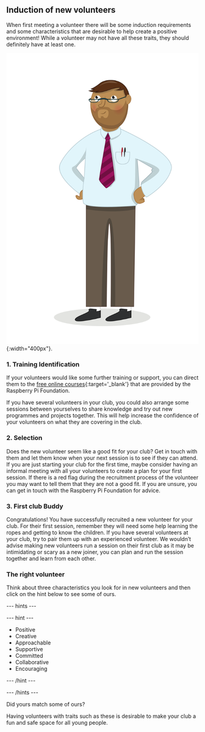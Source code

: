 ## Induction of new volunteers

When first meeting a volunteer there will be some induction requirements and some characteristics that are desirable to help create a positive environment! While a volunteer may not have all these traits, they should definitely have at least one.

![An adult volunteer](images/10-Adult.png){:width="400px"}.
### 1. Training Identification  

If your volunteers would like some further training or support, you can direct them to the [free online courses](https://www.futurelearn.com/partners/raspberry-pi){:target='_blank'} that are provided by the Raspberry Pi Foundation. 

If you have several volunteers in your club, you could also arrange some sessions between yourselves to share knowledge and try out new programmes and projects together. This will help increase the confidence of your volunteers on what they are covering in the club.

### 2. Selection

Does the new volunteer seem like a good fit for your club? Get in touch with them and let them know when your next session is to see if they can attend. If you are just starting your club for the first time, maybe consider having an informal meeting with all your volunteers to create a plan for your first session.
If there is a red flag during the recruitment process of the volunteer you may want to tell them that they are not a good fit. If you are unsure, you can get in touch with the Raspberry Pi Foundation for advice. 

### 3. First club Buddy  

Congratulations! You have successfully recruited a new volunteer for your club. For their first session, remember they will need some help learning the ropes and getting to know the children. If you have several volunteers at your club, try to pair them up with an experienced volunteer. We wouldn’t advise making new volunteers run a session on their first club as it may be intimidating or scary as a new joiner, you can plan and run the session together and learn from each other.

### The right volunteer

Think about three characteristics you look for in new volunteers and then click on the hint below to see some of ours.

--- hints ---

--- hint ---

* Positive
* Creative
* Approachable
* Supportive
* Committed
* Collaborative
* Encouraging

--- /hint ---

--- /hints ---

Did yours match some of ours?

Having volunteers with traits such as these is desirable to make your club a fun and safe space for all young people.